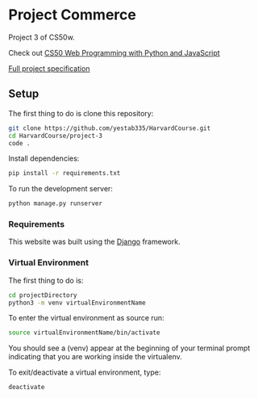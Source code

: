 # Project Commerce
Project 3 of CS50w.

Check out [CS50 Web Programming with Python and JavaScript](https://courses.edx.org/courses/course-v1:HarvardX+CS50W+Web/course/)

[Full project specification](https://cs50.harvard.edu/web/2020/projects/3/mail/)

## Setup
The first thing to do is clone this repository:

```bash
git clone https://github.com/yestab335/HarvardCourse.git
cd HarvardCourse/project-3
code .
```

Install dependencies:
```bash
pip install -r requirements.txt
```

To run the development server:
```bash
python manage.py runserver
```

### Requirements
This website was built using the [Django](https://github.com/django/django) framework.

### Virtual Environment
The first thing to do is:

```bash
cd projectDirectory
python3 -m venv virtualEnvironmentName
```

To enter the virtual environment as source run:
```bash
source virtualEnvironmentName/bin/activate
```

You should see a (venv) appear at the beginning of your terminal prompt indicating that you are working inside the virtualenv.

To exit/deactivate a virtual environment, type:
```bash
deactivate
```